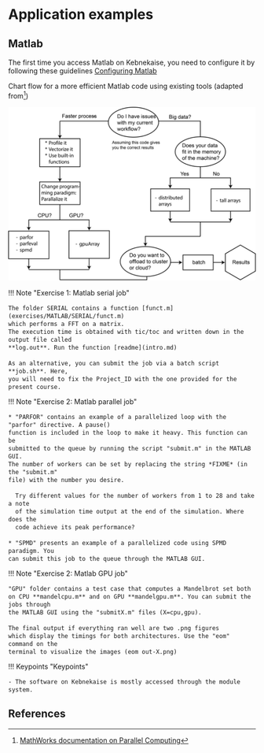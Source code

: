 # Application examples

## Matlab

The first time you access Matlab on Kebnekaise, you need to configure it by following these guidelines 
[Configuring Matlab](https://www.hpc2n.umu.se/resources/software/configure-matlab-2018)


Chart flow for a more efficient Matlab code using existing tools (adapted from[^1])

![pctworkflow](images/pctworkflow.png)

!!! Note "Exercise 1: Matlab serial job"
 
    The folder SERIAL contains a function [funct.m](exercises/MATLAB/SERIAL/funct.m) 
    which performs a FFT on a matrix.
    The execution time is obtained with tic/toc and written down in the output file called
    **log.out**. Run the function [readme](intro.md)

    As an alternative, you can submit the job via a batch script **job.sh**. Here,
    you will need to fix the Project_ID with the one provided for the present course.


!!! Note "Exercise 2: Matlab parallel job"

    * "PARFOR" contains an example of a parallelized loop with the "parfor" directive. A pause()
    function is included in the loop to make it heavy. This function can be
    submitted to the queue by running the script "submit.m" in the MATLAB GUI.
    The number of workers can be set by replacing the string *FIXME* (in the "submit.m"
    file) with the number you desire. 

      Try different values for the number of workers from 1 to 28 and take a note
      of the simulation time output at the end of the simulation. Where does the
      code achieve its peak performance? 

    * "SPMD" presents an example of a parallelized code using SPMD paradigm. You
    can submit this job to the queue through the MATLAB GUI.

!!! Note "Exercise 2: Matlab GPU job"

    "GPU" folder contains a test case that computes a Mandelbrot set both 
    on CPU **mandelcpu.m** and on GPU **mandelgpu.m**. You can submit the jobs through 
    the MATLAB GUI using the "submitX.m" files (X=cpu,gpu). 

    The final output if everything ran well are two .png figures
    which display the timings for both architectures. Use the "eom" command on the
    terminal to visualize the images (eom out-X.png)


!!! Keypoints "Keypoints" 

    - The software on Kebnekaise is mostly accessed through the module system.

## References

[^1]: <a href="https://se.mathworks.com/help/parallel-computing/choosing-a-parallel-computing-solution.html" target="_blank">MathWorks documentation on Parallel Computing</a>
